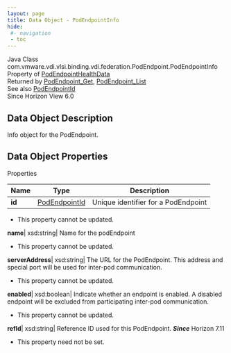 ```yaml
---
layout: page
title: Data Object - PodEndpointInfo
hide:
 #- navigation
 - toc
---
```






Java Class
    com.vmware.vdi.vlsi.binding.vdi.federation.PodEndpoint.PodEndpointInfo  
Property of
     [PodEndpointHealthData](vdi.health.PodHealth.PodEndpointHealthData.md#field_detail)  
Returned by
     [PodEndpoint_Get](vdi.federation.PodEndpoint.md#get), [PodEndpoint_List](vdi.federation.PodEndpoint.md#list)  
See also
     [PodEndpointId](vdi.entity.PodEndpointId.md)  
Since 
    Horizon View 6.0

## Data Object Description 

Info object for the PodEndpoint. 

## Data Object Properties

Properties

Name |  Type |  Description   
---|---|---  
**id**| [PodEndpointId](vdi.entity.PodEndpointId.md)|  Unique identifier for a PodEndpoint   


 * This property cannot be updated.

  
**name**|  xsd:string|  Name for the podEndpoint   


 * This property cannot be updated.

  
**serverAddress**|  xsd:string|  The URL for the PodEndpoint. This address and special port will be used for inter-pod communication.   


 * This property cannot be updated.

  
**enabled**|  xsd:boolean|  Indicate whether an endpoint is enabled. A disabled endpoint will be excluded from participating inter-pod communication.   


 * This property cannot be updated.

  
**refId**|  xsd:string|  Reference ID used for this PodEndpoint.  **_Since_** Horizon 7.11  


 * This property need not be set.

  
  
  
   
  
  

